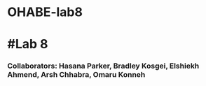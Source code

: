 # OHABE-lab8
# #Lab 8
### Collaborators: Hasana Parker, Bradley Kosgei, Elshiekh Ahmend, Arsh Chhabra, Omaru Konneh
